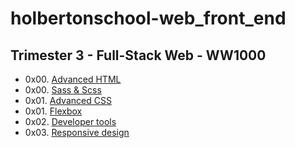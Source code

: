 # holbertonschool-web_front_end

## Trimester 3 - Full-Stack Web - WW1000
- 0x00. [Advanced HTML](https://github.com/tayloradam1999/holbertonschool-web_front_end/tree/main/0x00-html_advanced)
- 0x00. [Sass & Scss](https://github.com/tayloradam1999/holbertonschool-web_front_end/tree/main/0x00-sass_scss)
- 0x01. [Advanced CSS](https://github.com/tayloradam1999/holbertonschool-web_front_end/tree/main/0x01-CSS_advanced)
- 0x01. [Flexbox](https://github.com/tayloradam1999/holbertonschool-web_front_end/tree/main/0x01-flexbox)  
- 0x02. [Developer tools](https://github.com/tayloradam1999/holbertonschool-web_front_end/tree/main/0x02-developer_tools)
- 0x03. [Responsive design](https://github.com/tayloradam1999/holbertonschool-web_front_end/tree/main/0x03-responsive_design)